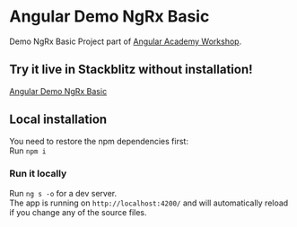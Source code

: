 # Angular Demo NgRx Basic

Demo NgRx Basic Project part of <a href="https://angular.ac" target="_blank">Angular Academy Workshop</a>.

## Try it live in Stackblitz without installation!

<a href="https://stackblitz.com/github/ldex/angular-demo-ngrx-basic" target="_blank">Angular Demo NgRx Basic</a> 


## Local installation

You need to restore the npm dependencies first:  
Run `npm i`

### Run it locally

Run `ng s -o` for a dev server.  
The app is running on `http://localhost:4200/` and will automatically reload if you change any of the source files.
